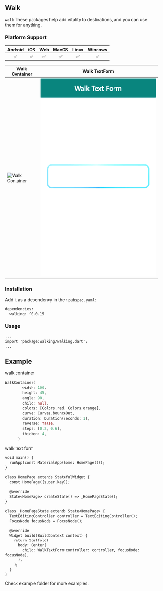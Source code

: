 <!--
This README describes the package. If you publish this package to pub.dev,
this README's contents appear on the landing page for your package.

For information about how to write a good package README, see the guide for
[writing package pages](https://dart.dev/guides/libraries/writing-package-pages).

For general information about developing packages, see the Dart guide for
[creating packages](https://dart.dev/guides/libraries/create-library-packages)
and the Flutter guide for
[developing packages and plugins](https://flutter.dev/developing-packages).
-->

## Walk
`walk`  These packages help add vitality to destinations, and you can use them for anything.

### Platform Support

| Android | iOS | Web | MacOS | Linux | Windows |
| :-----: | :-: | :---: | :-----: | :-: | :---: |
| &#9989;  | &#9989; | &#9989; | &#9989;  | &#9989; | &#9989; |

| Walk Container | Walk TextForm |
| - |  - |
| ![Walk Container](gif/1.gif)|  ![Walk TextForm](gif/2.gif) |

### Installation
Add it as a dependency in their `pubspec.yaml`:
```
dependencies:
  walking: ^0.0.15
```

### Usage
```
...
import 'package:walking/walking.dart';
...
```
## Example

walk container
```dart
WalkContainer(
        width: 100,
        height: 45,
        angle: 90,
        child: null,
        colors: [Colors.red, Colors.orange],
        curve: Curves.bounceOut,
        duration: Duration(seconds: 1),
        reverse: false,
        steps: [0.2, 0.6],
        thicken: 4,
      )
```

walk text form
```
void main() {
  runApp(const MaterialApp(home: HomePage()));
}

class HomePage extends StatefulWidget {
  const HomePage({super.key});

  @override
  State<HomePage> createState() => _HomePageState();
}

class _HomePageState extends State<HomePage> {
  TextEditingController controller = TextEditingController();
  FocusNode focusNode = FocusNode();

  @override
  Widget build(BuildContext context) {
    return Scaffold(
      body: Center(
        child: WalkTextForm(controller: controller, focusNode: focusNode),
      ),
    );
  }
}
```

Check example folder for more examples.

